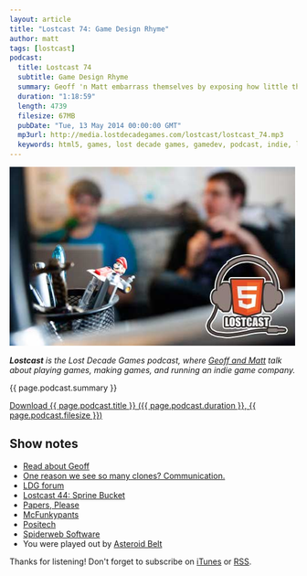 ```yaml
---
layout: article
title: "Lostcast 74: Game Design Rhyme"
author: matt
tags: [lostcast]
podcast:
  title: Lostcast 74
  subtitle: Game Design Rhyme
  summary: Geoff 'n Matt embarrass themselves by exposing how little they understand about game design.
  duration: "1:18:59"
  length: 4739
  filesize: 67MB
  pubDate: "Tue, 13 May 2014 00:00:00 GMT"
  mp3url: http://media.lostdecadegames.com/lostcast/lostcast_74.mp3
  keywords: html5, games, lost decade games, gamedev, podcast, indie, lostcast, game design
---
```

<div class="full-frame">
	<img alt="Lostcast gamedev podcast" src="/media/images/lostcast/splash.jpg" width="500" height="313">
</div>

_**Lostcast** is the Lost Decade Games podcast, where [Geoff and Matt](/about/) talk about playing games, making games, and running an indie game company._

{{ page.podcast.summary }}

<a class="download-podcast" href="{{ page.podcast.mp3url }}">
	Download {{ page.podcast.title }} ({{ page.podcast.duration }}, {{ page.podcast.filesize }})
</a>

## Show notes

* [Read about Geoff](http://indieverse.co/issue/3/geoff-blair/)
* [One reason we see so many clones? Communication.](http://www.gamasutra.com/blogs/LeePerry/20130805/197602/One_reason_we_see_so_many_clones_Communication.php)
* [LDG forum](http://forum.lostdecadegames.com/)
* [Lostcast 44: Sprine Bucket](http://www.lostdecadegames.com/lostcast-44/)
* [Papers, Please](http://papersplea.se/)
* [McFunkypants](https://twitter.com/McFunkypants)
* [Positech](http://www.positech.co.uk/)
* [Spiderweb Software](http://www.spiderwebsoftware.com/)
* You were played out by [Asteroid Belt](http://joshuamorse.bandcamp.com/track/asteroid-belt)

Thanks for listening! Don't forget to subscribe on [iTunes](http://itunes.apple.com/us/podcast/lostcast/id481950724) or [RSS](/lostcast.xml).
